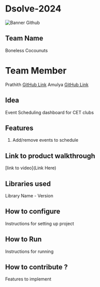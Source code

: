 # Dsolve-2024

![Banner Github](https://github.com/csacet/Dsolve-2024/assets/90597530/365f4d52-fd34-4df5-948d-8e95745a653a)


## Team Name
Boneless Cocounuts  

# Team Member
Prathith [GitHub Link](https://github.com/prethith)
Amulya [GitHub Link](https://github.com/AmulyaVinceChemparathy)
## Idea
Event Scheduling dashboard for CET clubs

## Features 
1. Add/remove events to schedule

## Link to product walkthrough
[link to video](Link Here)

   
## Libraries used
Library Name - Version


## How to configure
Instructions for setting up project

## How to Run
Instructions for running

## How to contribute ? 
Features to implement 
